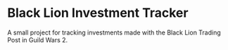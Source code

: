 # Black Lion Investment Tracker

A small project for tracking investments made with the Black Lion Trading Post in Guild Wars 2.
